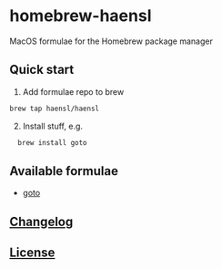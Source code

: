 # homebrew-haensl

MacOS formulae for the Homebrew package manager

## Quick start

1. Add formulae repo to brew

  ```bash
  brew tap haensl/haensl
  ```

2. Install stuff, e.g.

  ```bash
    brew install goto
  ```

## Available formulae

* [goto](https://github.com/haensl/goto)

## [Changelog](CHANGELOG.md)

## [License](LICENSE)

